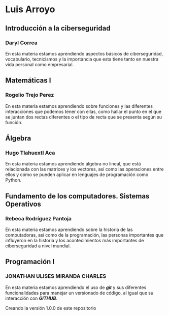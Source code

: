 # Luis Arroyo

## Introducción a la ciberseguridad

### Daryl Correa

En esta materia estamos aprendiendo aspectos básicos de ciberseguridad, vocabulario, tecnicismos y la importancia que esta tiene tanto en nuestra vida personal como empresarial.
## Matemáticas I

### Rogelio Trejo Perez

En esta materia estamos aprendiendo sobre funciones y las diferentes interacciones que podemos tener con ellas, como hallar el punto en el que se juntan dos rectas diferentes o el tipo de recta que se presenta según su función. 
## Álgebra
### Hugo Tlahuextl Aca
En esta materia estamos aprendiendo álgebra no lineal, que está relacionada con las matrices y los vectores, así como las operaciones entre ellos y cómo se pueden aplicar en lenguajes de programación como Python.
## Fundamento de los computadores. Sistemas Operativos
### Rebeca Rodríguez Pantoja 
En esta materia estamos aprendiendo sobre la historia de las computadoras, así como de la programación, las personas importantes que influyeron en la historia y los acontecimientos más importantes de ciberseguridad a nivel mundial.
## Programación I
### JONATHAN ULISES MIRANDA CHARLES
En esta materia estamos aprendiendo el uso de **_git_** y sus diferentes funcionalidades para manejar un versionado de código, al igual que su interacción con **_GITHUB_**.

Creando la versión 1.0.0 de este repositorio